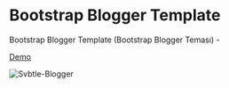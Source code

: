 # Bootstrap Blogger Template
Bootstrap Blogger Template (Bootstrap Blogger Teması) -

[Demo](http://bv4template.blogspot.com/)


![Svbtle-Blogger](https://3.bp.blogspot.com/-07RnLDezl50/WrwyBKf73OI/AAAAAAAAGkc/FVpXaFZPTnIt96D7FHRGlJBDDfszwuxNQCLcBGAs/s1600/bootstrap-blogger-temasi-min.png)
